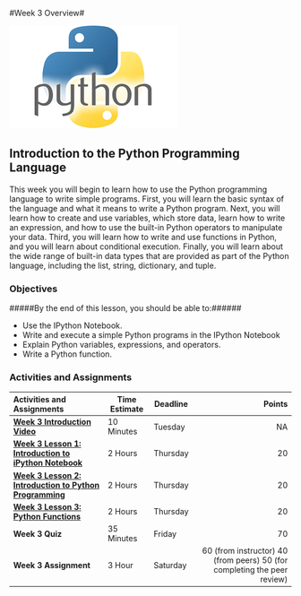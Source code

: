 #Week 3 Overview#

![Python image](python-01.png)

## Introduction to the Python Programming Language ##

This week you will begin to learn how to use the Python programming language to write simple programs. First, you will learn the basic syntax of the language and what it means to write a Python program. Next, you will learn how to create and use variables, which store data, learn how to write an expression, and how to use the built-in Python operators to manipulate your data. Third, you will learn how to write and use functions in Python, and you will learn about conditional execution. Finally, you will learn about the wide range of built-in data types that are provided as part of the Python language, including the list, string, dictionary, and tuple.

### Objectives ###

#####By the end of this lesson, you should be able to:######

- Use the IPython Notebook.
- Write and execute a simple Python programs in the IPython Notebook
- Explain Python variables, expressions, and operators.
- Write a Python function.


### Activities and Assignments ###

|Activities and Assignments | Time Estimate | Deadline | Points|
|:------| -----|-------|----------:|
|**[Week 3 Introduction Video](https://mediaspace.illinois.edu/media/Week+Three/1_zz2e0clu)**|10 Minutes|Tuesday|NA|
|**[Week 3 Lesson 1: Introduction to iPython Notebook](lesson1.md)**| 2 Hours |Thursday| 20|
|**[Week 3 Lesson 2: Introduction to Python Programming](lesson2.md)**| 2 Hours | Thursday | 20 |
|**[Week 3 Lesson 3: Python Functions](lesson3.md)**| 2 Hours | Thursday| 20 |
|**Week 3 Quiz**| 35 Minutes | Friday | 70|
|**Week 3 Assignment**| 3 Hour | Saturday | 60 (from instructor) 40 (from peers) 50 (for completing the peer review) | 
